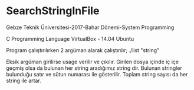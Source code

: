 # SearchStringInFile

Gebze Teknik Üniversitesi-2017-Bahar Dönemi-System Programming

C Programming Language 
VirtualBox - 14.04 Ubuntu

Program çalıştırılırken 2 argüman alarak çalıştırılır;
    ./list "string" <filename>
    
Eksik argüman girilirse usage verilir ve çıkılır.
Girilen dosya içinde iç içe geçmiş olsa da bulunan her string 
aradığımız string dir. 
Bulunan stringler bulunduğu satır ve sütun numarası ile gösterilir.
Toplam string sayısı da her string ile artar.
